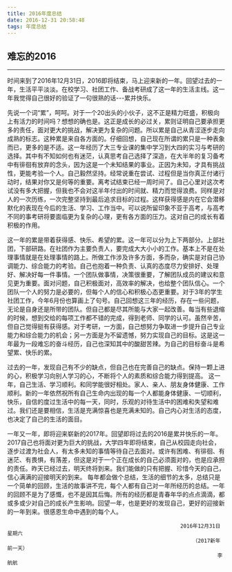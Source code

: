 ```yaml
---
title: 2016年度总结
date: 2016-12-31 20:58:48
tags: 年度总结
---
```

## **难忘的2016**

---

时间来到了2016年12月31日，2016即将结束，马上迎来新的一年。回望过去的一年，生活平平淡淡。在校学习、社团工作、备战考研成了这一年的生活主线。这一年我觉得自己很好的验证了一句很熟的话---累并快乐。
<!--more-->
先说一个词“累”，呵呵。对于一个20出头的小伙子，这不正是精力旺盛，积极向上有活力的时间吗？想想的确也是。这正是成长的必过关，累则证明自己要承担更多的责任，面对更大的挑战，解决更为复杂的问题。所以累是自己从青涩逐步走向成熟的标志。这种累是来自各方面的。仔细回想，自己现在所谓的累只是一种表象而已，更多的是不适。这一年经历了大三专业课的集中学习到大四的实习与考研的选择。其中有不知如何也有迷茫，认真思考自己选择了深造，在大半年的复习备考中有徘徊有放弃的念头，因为这是一个未知结果的事业。正因为未知，才具有挑战性，更能考验一个人。自己毅然坚持。经常说重在尝试、过程但是当你真正付诸行动时，结果对你又是何等的重要。离考试结束已经一周时间了。自己心里对这次考试没有多大把握，但我也不会对这半年付出的时间就、精力而觉得浪费。同样是对人的一次历练，一次完整坚持到最后追求目标的过程。这样获得感是内在它会潜移默化的表现在今后的生活、学习、工作当中。可以说所留印象不亚于高考，与高考不同的事考研将要面临更为复杂的心理，更有各方面的压力。这对自己的成长有着积极的作用。

这一年的累是带着获得感、快乐、希望的累。这一年可以分为上下两部分。上部社团，下部研路。在社团作为主要负责人，要完成大大小小的工作。基本上不是在处理事情就是在处理事情的路上。所做工作涉及许多方面，多而杂，确实是对自己协调能力、综合能力的考验。自己也抱着一种负责、认真的态度尽力安排好、处理好、解决好每一件事情。一个团队做事情，决策很重要，了解团队成员的建议和意见更为重要。面对问题，自己积极面对，高效率的解决，也给整个团队信心。一个团队一个人的努力是必要的，但每个人的信心和积极心态更重要。对于3年的学生社团工作，今年6月份也算画上了句号。自己回想这三年的经历，存在一些问题，无论是自身还是所带的团队。但自己都是尽其所能与大家一起改善。每当有些退缩的时候，想到交给的每项工作都不错的完成，得到老师、同学的认可。虽然辛苦，但自己觉得挺有获得感。对于考研，一方面，自己想努力争取进一步提升自己专业能力和综合能力的机会；另一方面是为不留遗憾，努力实现自己的目标。这是这一年最为一段难忘的奋斗经历，自己也深知其中的酸甜苦辣。为自己的目标奋斗是希望累、快乐的累。

过去的一年，发现自己有不少的缺点，但自己也在完善自己的缺点。保持一颗上进的心，积极学习向别人学习的心，不断将个人的素质和综合能力得到提高。
这一年，自己生活、学习顺利。和同学能很好相处。家人、亲人、朋友身体健康、工作顺利。新的一年依然祝所有自己生命内出现的每一个人都能身体健康、一切顺利，快乐，自信的度过生活中的每一天，同时，乐观的对待生活中的困难和失望和难过。我们还是要相信，生活是充满惊喜也是充满未知的。自己内心对生活的态度，也决定了自己的生活的面目。

一年又一年，即将迎来崭新的2017年。回望即将过去的2016是累并快乐的一年。2017自己也将面对更为巨大的挑战，大学四年即将结束，自己从校园走向社会，逐步过渡为社会人，有太多未知的事情等待自己去面对。或许有困难、有徘徊、有迷茫、有畏惧，有落差，但这是对于一个正在成长的自己必须面对的，也是应承担的责任。昨天已经过去，明天终将到来。我们能做的只有把握、珍惜今天的自己，信心满满的迎接明天的到来。
每年都会做个总结，生活的细节的太多，总结只是一个简单的回顾，生活的故事讲不完，每个人都有自己对一年所经历的总结。一年的回顾不是为了感慨，也不是因其后悔。所有的经历都是青春年华的点点滴滴，都或多或少对自己的成长产生影响。回望一年，也是更好的发现自己，更好的迎接新的一年到来。很感恩生命中遇到的每个人。

                                                            2016年12月31日星期六
                                                                （2017新年前一天）
                                                                        李航航
